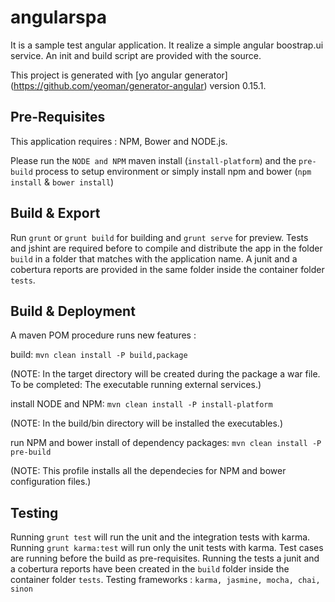 # angularspa

It is a sample test angular application. It realize a simple angular boostrap.ui service.
An init and build script are provided with the source.

This project is generated with [yo angular generator] (https://github.com/yeoman/generator-angular)
version 0.15.1.

## Pre-Requisites

This application requires : NPM, Bower and NODE.js.

Please run the `NODE and NPM` maven install (`install-platform`) and the `pre-build` process to setup environment or simply install npm and bower (`npm install` & `bower install`)

## Build & Export

Run `grunt` or `grunt build` for building and `grunt serve` for preview.
Tests and jshint are required before to compile and distribute the app in the folder `build` in a folder that matches with the application name. A junit and a cobertura reports are provided in the same folder inside the container folder `tests`.


## Build & Deployment

A maven POM procedure runs new features :

build:
`mvn clean install -P build,package`

(NOTE: In the target directory will be created during the package a war file. To be completed: The executable running external services.)

install NODE and NPM:
`mvn clean install -P install-platform`

(NOTE: In the build/bin directory will be installed the executables.)

run NPM and bower install of dependency packages:
`mvn clean install -P pre-build`

(NOTE: This profile installs all the dependecies for NPM and bower configuration files.)


## Testing

Running `grunt test` will run the unit and the integration tests with karma. Running `grunt karma:test` will run only the unit tests with karma. Test cases are running before the build as pre-requisites.
Running the tests a junit and a cobertura reports have been created  in the `build` folder inside the container folder `tests`.
Testing frameworks : `karma, jasmine, mocha, chai, sinon`
